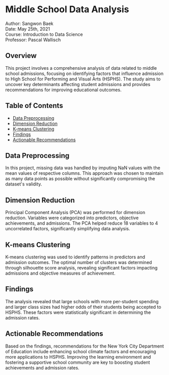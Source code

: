 # Middle School Data Analysis

Author: Sangwon Baek  
Date: May 25th, 2021  
Course: Introduction to Data Science  
Professor: Pascal Wallisch  

## Overview

This project involves a comprehensive analysis of data related to middle school admissions, focusing on identifying factors that influence admission to High School for Performing and Visual Arts (HSPHS). The study aims to uncover key determinants affecting student admissions and provides recommendations for improving educational outcomes.

## Table of Contents

- [Data Preprocessing](#Data-Preprocessing)
- [Dimension Reduction](#Dimension-Reduction)
- [K-means Clustering](#K-means-Clustering)
- [Findings](#Findings)
- [Actionable Recommendations](#Actionable-Recommendations)

## Data Preprocessing

In this project, missing data was handled by imputing NaN values with the mean values of respective columns. This approach was chosen to maintain as many data points as possible without significantly compromising the dataset's validity.

## Dimension Reduction

Principal Component Analysis (PCA) was performed for dimension reduction. Variables were categorized into predictors, objective achievements, and admissions. The PCA helped reduce 18 variables to 4 uncorrelated factors, significantly simplifying data analysis.

## K-means Clustering

K-means clustering was used to identify patterns in predictors and admission outcomes. The optimal number of clusters was determined through silhouette score analysis, revealing significant factors impacting admissions and objective measures of achievement.

## Findings

The analysis revealed that large schools with more per-student spending and larger class sizes had higher odds of their students being accepted to HSPHS. These factors were statistically significant in determining the admission rates.

## Actionable Recommendations

Based on the findings, recommendations for the New York City Department of Education include enhancing school climate factors and encouraging more applications to HSPHS. Improving the learning environment and fostering a supportive school community are key to boosting student achievements and admission rates.
